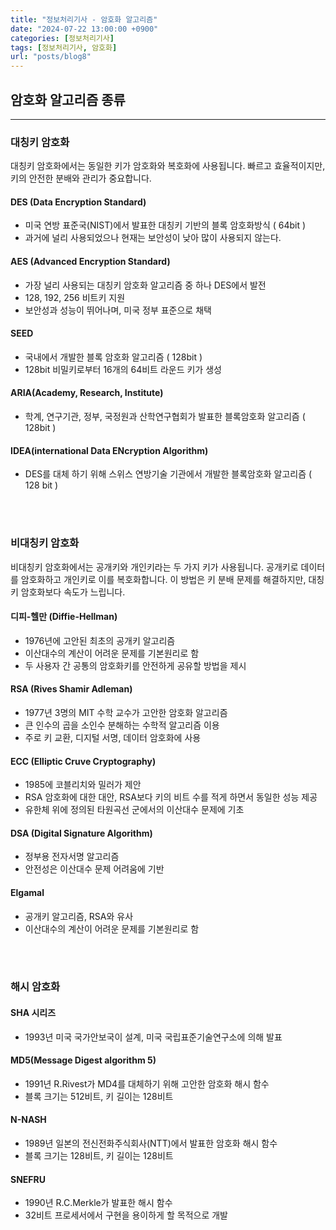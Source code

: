 ```yaml
---
title: "정보처리기사 - 암호화 알고리즘"
date: "2024-07-22 13:00:00 +0900"
categories: [정보처리기사]
tags: [정보처리기사, 암호화]
url: "posts/blog8"
---
```


## 암호화 알고리즘 종류 
<hr>

### 대칭키 암호화
대칭키 암호화에서는 동일한 키가 암호화와 복호화에 사용됩니다. 빠르고 효율적이지만, 키의 안전한 분배와 관리가 중요합니다.

#### DES (Data Encryption Standard)
- 미국 연방 표준국(NIST)에서 발표한 대칭키 기반의 블록 암호화방식 ( 64bit )
- 과거에 널리 사용되었으나 현재는 보안성이 낮아 많이 사용되지 않는다.

#### AES (Advanced Encryption Standard)
- 가장 널리 사용되는 대칭키 암호화 알고리즘 중 하나 DES에서 발전
- 128, 192, 256 비트키 지원
- 보안성과 성능이 뛰어나며, 미국 정부 표준으로 채택

#### SEED
- 국내에서 개발한 블록 암호화 알고리즘 ( 128bit )
- 128bit 비밀키로부터 16개의 64비트 라운드 키가 생성

#### ARIA(Academy, Research, Institute)
- 학계, 연구기관, 정부, 국정원과 산학연구협회가 발표한 블록암호화 알고리즘 ( 128bit )

#### IDEA(international Data ENcryption Algorithm)
- DES를 대체 하기 위해 스위스 연방기술 기관에서 개발한 블록암호화 알고리즘 ( 128 bit )

<br><br>

### 비대칭키 암호화
비대칭키 암호화에서는 공개키와 개인키라는 두 가지 키가 사용됩니다. 공개키로 데이터를 암호화하고 개인키로 이를 복호화합니다.
이 방법은 키 분배 문제를 해결하지만, 대칭키 암호화보다 속도가 느립니다.

#### 디피-헬만 (Diffie-Hellman)
- 1976년에 고안된 최초의 공개키 알고리즘
- 이산대수의 계산이 어려운 문제를 기본원리로 함
- 두 사용자 간 공통의 암호화키를 안전하게 공유할 방법을 제시

#### RSA (Rives Shamir Adleman)
- 1977년 3명의 MIT 수학 교수가 고안한 암호화 알고리즘
- 큰 인수의 곱을 소인수 분해하는 수학적 알고리즘 이용
- 주로 키 교환, 디지털 서명, 데이터 암호화에 사용

#### ECC (Elliptic Cruve Cryptography)
- 1985에 코블리치와 밀러가 제안
- RSA 암호화에 대한 대안, RSA보다 키의 비트 수를 적게 하면서 동일한 성능 제공
- 유한체 위에 정의된 타원곡선 군에서의 이산대수 문제에 기초
 
#### DSA (Digital Signature Algorithm)
- 정부용 전자서명 알고리즘
- 안전성은 이산대수 문제 어려움에 기반

#### Elgamal
- 공개키 알고리즘, RSA와 유사
- 이산대수의 계산이 어려운 문제를 기본원리로 함

<br><br>

### 해시 암호화

#### SHA 시리즈
- 1993년 미국 국가안보국이 설계, 미국 국립표준기술연구소에 의해 발표

#### MD5(Message Digest algorithm 5)
- 1991년 R.Rivest가 MD4를 대체하기 위해 고안한 암호화 해시 함수
- 블록 크기는 512비트, 키 길이는 128비트

#### N-NASH
- 1989년 일본의 전신전화주식회사(NTT)에서 발표한 암호화 해시 함수
- 블록 크기는 128비트, 키 길이는 128비트

#### SNEFRU
- 1990년 R.C.Merkle가 발표한 해시 함수
- 32비트 프로세서에서 구현을 용이하게 할 목적으로 개발